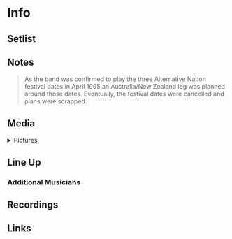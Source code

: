# Info

## Setlist

## Notes

> As the band was confirmed to play the three Alternative Nation festival dates in April 1995 an Australia/New Zealand leg was planned around those dates. Eventually, the festival dates were cancelled and plans were scrapped.

## Media 

<details>
  <summary>Pictures</summary>
  <!--<img alt="Setlist" title="Setlist" src="_.jpg" height="200" />-->
</details>

## Line Up

### Additional Musicians

## Recordings

## Links


